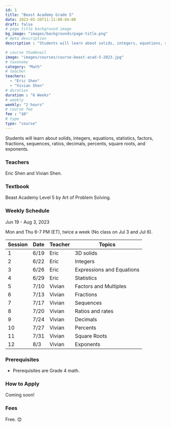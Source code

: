 ```yaml
---
id: 1
title: "Beast Academy Grade 5"
date: 2023-05-26T11:11:00-04:00
draft: false
# page title background image
bg_image: "images/backgrounds/page-title.png"
# meta description
description : "Students will learn about solids, integers, equations, statistics, factors, fractions, sequences, ratios, decimals, percents, square roots, and exponents."

# course thumbnail
image: "images/courses/course-beast-acad-5-2023.jpg"
# taxonomy
category: "Math"
# teacher
teachers:
  - "Eric Shen"
  - "Vivian Shen"
# duration
duration : "6 Weeks"
# weekly
weekly: "2 hours"
# course fee
fee : "$0"
# type
type: "course"
---
```


Students will learn about solids, integers, equations, statistics, factors, fractions, sequences, ratios, decimals, percents, square roots, and exponents.

### Teachers

Eric Shen and Vivian Shen.

### Textbook 
Beast Academy Level 5 by Art of Problem Solving.

### Weekly Schedule

Jun 19 - Aug 3, 2023

Mon and Thu 6-7 PM (ET), twice a week (No class on Jul 3 and Jul 6).

|Session|Date  | Teacher|Topics
|-------|------|--------|------------------------------------------------------
|1      |6/19  | Eric   | 3D solids
|2      |6/22  | Eric   | Integers
|3      |6/26  | Eric   | Expressions and Equations
|4      |6/29  | Eric   | Statistics
|5      |7/10  | Vivian | Factors and Multiples
|6      |7/13  | Vivian | Fractions
|7      |7/17  | Vivian | Sequences
|8      |7/20  | Vivian | Ratios and rates
|9      |7/24  | Vivian | Decimals
|10     |7/27  | Vivian | Percents
|11     |7/31  | Vivian | Square Roots
|12     |8/3   | Vivian | Exponents

### Prerequisites

* Prerequisites are Grade 4 math.

### How to Apply

Coming soon!

### Fees

Free. 😊

